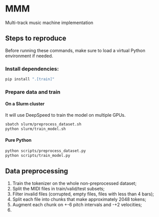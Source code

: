 # MMM
Multi-track music machine implementation

## Steps to reproduce

Before running these commands, make sure to load a virtual Python environment if needed.

### Install dependencies:
```bash
pip install ".[train]"
```

### Prepare data and train

#### On a Slurm cluster

It will use DeepSpeed to train the model on multiple GPUs.

```bash
sbatch slurm/preprocess_dataset.sh
python slurm/train_model.sh
```

#### Pure Python

```bash
python scripts/preprocess_dataset.py
python scripts/train_model.py
```

## Data preprocessing

1. Train the tokenizer on the whole non-preprocessed dataset;
2. Split the MIDI files in train/valid/test subsets;
3. Filter invalid files (corrupted, empty files, files with less than 4 bars);
4. Split each file into chunks that make approximately 2048 tokens;
5. Augment each chunk on +-6 pitch intervals and -+2 velocities;
6.

